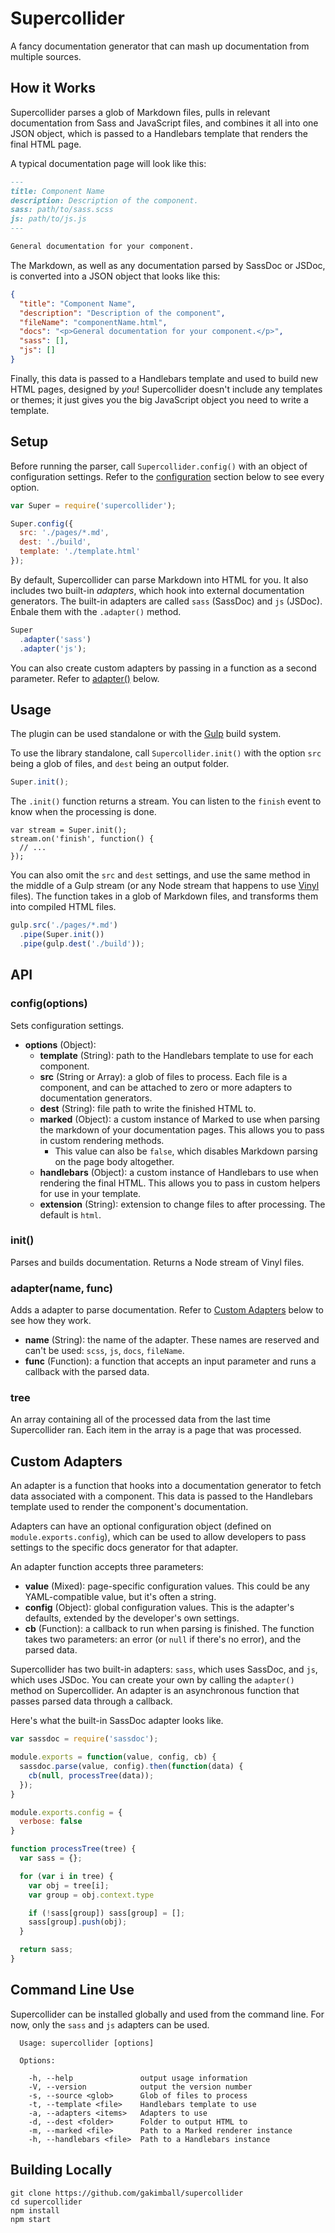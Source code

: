 # Supercollider

A fancy documentation generator that can mash up documentation from multiple sources.

## How it Works

Supercollider parses a glob of Markdown files, pulls in relevant documentation from Sass and JavaScript files, and combines it all into one JSON object, which is passed to a Handlebars template that renders the final HTML page.

A typical documentation page will look like this:

```markdown
---
title: Component Name
description: Description of the component.
sass: path/to/sass.scss
js: path/to/js.js
---

General documentation for your component.
```

The Markdown, as well as any documentation parsed by SassDoc or JSDoc, is converted into a JSON object that looks like this:

```json
{
  "title": "Component Name",
  "description": "Description of the component",
  "fileName": "componentName.html",
  "docs": "<p>General documentation for your component.</p>",
  "sass": [],
  "js": []
}
```

Finally, this data is passed to a Handlebars template and used to build new HTML pages, designed by *you*! Supercollider doesn't include any templates or themes; it just gives you the big JavaScript object you need to write a template.

## Setup

Before running the parser, call `Supercollider.config()` with an object of configuration settings. Refer to the [configuration](#configoptions) section below to see every option.

```js
var Super = require('supercollider');

Super.config({
  src: './pages/*.md',
  dest: './build',
  template: './template.html'
});
```

By default, Supercollider can parse Markdown into HTML for you. It also includes two built-in *adapters*, which hook into external documentation generators. The built-in adapters are called `sass` (SassDoc) and `js` (JSDoc). Enbale them with the `.adapter()` method.

```js
Super
  .adapter('sass')
  .adapter('js');
```

You can also create custom adapters by passing in a function as a second parameter. Refer to [adapter()](#adaptername-func) below.

## Usage

The plugin can be used standalone or with the [Gulp](https://github.com/gulpjs/gulp) build system.

To use the library standalone, call `Supercollider.init()` with the option `src` being a glob of files, and `dest` being an output folder.

```js
Super.init();
```

The `.init()` function returns a stream. You can listen to the `finish` event to know when the processing is done.

```
var stream = Super.init();
stream.on('finish', function() {
  // ...
});
```

You can also omit the `src` and `dest` settings, and use the same method in the middle of a Gulp stream (or any Node stream that happens to use [Vinyl](https://github.com/gulpjs/vinyl) files). The function takes in a glob of Markdown files, and transforms them into compiled HTML files.

```js
gulp.src('./pages/*.md')
  .pipe(Super.init())
  .pipe(gulp.dest('./build'));
```

## API

### config(options)

Sets configuration settings.

- **options** (Object):
  - **template** (String): path to the Handlebars template to use for each component.
  - **src** (String or Array): a glob of files to process. Each file is a component, and can be attached to zero or more adapters to documentation generators.
  - **dest** (String): file path to write the finished HTML to.
  - **marked** (Object): a custom instance of Marked to use when parsing the markdown of your documentation pages. This allows you to pass in custom rendering methods.
    - This value can also be `false`, which disables Markdown parsing on the page body altogether.
  - **handlebars** (Object): a custom instance of Handlebars to use when rendering the final HTML. This allows you to pass in custom helpers for use in your template.
  - **extension** (String): extension to change files to after processing. The default is `html`.

### init()

Parses and builds documentation. Returns a Node stream of Vinyl files.

### adapter(name, func)

Adds a adapter to parse documentation. Refer to [Custom Adapters](#custom-adapters) below to see how they work.

- **name** (String): the name of the adapter. These names are reserved and can't be used: `scss`, `js`, `docs`, `fileName`.
- **func** (Function): a function that accepts an input parameter and runs a callback with the parsed data.

### tree

An array containing all of the processed data from the last time Supercollider ran. Each item in the array is a page that was processed.

## Custom Adapters

An adapter is a function that hooks into a documentation generator to fetch data associated with a component. This data is passed to the Handlebars template used to render the component's documentation.

Adapters can have an optional configuration object (defined on `module.exports.config`), which can be used to allow developers to pass settings to the specific docs generator for that adapter.

An adapter function accepts three parameters:

- **value** (Mixed): page-specific configuration values. This could be any YAML-compatible value, but it's often a string.
- **config** (Object): global configuration values. This is the adapter's defaults, extended by the developer's own settings.
- **cb** (Function): a callback to run when parsing is finished. The function takes two parameters: an error (or `null` if there's no error), and the parsed data.

Supercollider has two built-in adapters: `sass`, which uses SassDoc, and `js`, which uses JSDoc. You can create your own by calling the `adapter()` method on Supercollider. An adapter is an asynchronous function that passes parsed data through a callback.

Here's what the built-in SassDoc adapter looks like.

```js
var sassdoc = require('sassdoc');

module.exports = function(value, config, cb) {
  sassdoc.parse(value, config).then(function(data) {
    cb(null, processTree(data));
  });
}

module.exports.config = {
  verbose: false
}

function processTree(tree) {
  var sass = {};

  for (var i in tree) {
    var obj = tree[i];
    var group = obj.context.type

    if (!sass[group]) sass[group] = [];
    sass[group].push(obj);
  }

  return sass;
}
```

## Command Line Use

Supercollider can be installed globally and used from the command line. For now, only the `sass` and `js` adapters can be used.

```
  Usage: supercollider [options]

  Options:

    -h, --help               output usage information
    -V, --version            output the version number
    -s, --source <glob>      Glob of files to process
    -t, --template <file>    Handlebars template to use
    -a, --adapters <items>   Adapters to use
    -d, --dest <folder>      Folder to output HTML to
    -m, --marked <file>      Path to a Marked renderer instance
    -h, --handlebars <file>  Path to a Handlebars instance
```

## Building Locally

```
git clone https://github.com/gakimball/supercollider
cd supercollider
npm install
npm start
```
